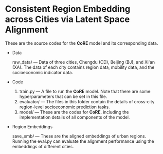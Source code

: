 # Consistent Region Embedding across Cities via Latent Space Alignment

These are the source codes for the **CoRE** model and its corresponding data. 

- Data
  
  raw_data/ — Data of three cities, Chengdu (CD), Beijing (BJ), and Xi'an (XA).  The data of each city contains region data, mobility data, and the socioeconomic indicator data.
  
- Code
  1. train.py — A file to run the **CoRE** model. Note that there are some hyperparameters that can be set in this file.
  2. evaluator/ — The files in this folder contain the details of cross-city region-level socioeconomic prediction tasks.
  3. model/ — These are the codes for **CoRE**, including the implementation details of all components of the model.
  
- Region Embeddings

  save_emb/ — These are the aligned embeddings of urban regions.  Running the eval.py can evaluate the alignment performance using the embeddings of different cities.
